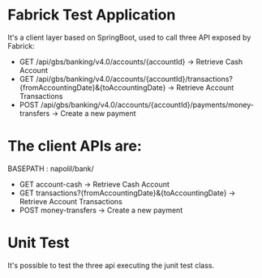 # Fabrick Test Application


It's a client layer based on SpringBoot, used to call three API exposed by Fabrick:

 - GET    /api/gbs/banking/v4.0/accounts/{accountId} -> Retrieve Cash Account
 - GET   /api/gbs/banking/v4.0/accounts/{accountId}/transactions?{fromAccountingDate}&{toAccountingDate} -> Retrieve Account Transactions
 - POST  /api/gbs/banking/v4.0/accounts/{accountId}/payments/money-transfers -> Create a new payment



# The client APIs are:

BASEPATH : napolil/bank/
 - GET    account-cash -> Retrieve Cash Account
 - GET    transactions?{fromAccountingDate}&{toAccountingDate} -> Retrieve Account Transactions
 - POST   money-transfers -> Create a new payment

# Unit Test

 It's possible to test the three api executing the junit test class.
